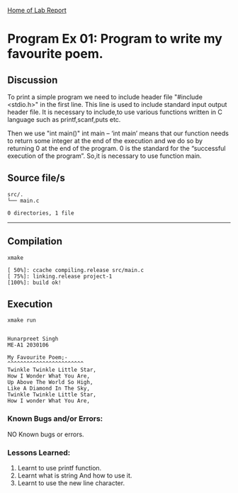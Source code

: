 [Home of Lab Report](../lab.html)

# Program Ex 01: Program to write my favourite poem.

## Discussion 
To print a simple program we need to include header file "#include <stdio.h>" in the first line.
This line is used to include standard input output header file.
It is necessary to include,to use various functions written in C language such as printf,scanf,puts etc.

Then we use "int main()"
int main – ‘int main’ means that our function needs to return some integer at the end of the execution 
and we do so by returning 0 at the end of the program. 
0 is the standard for the “successful execution of the program”.
So,it is necessary to use function main. 

## Source file/s

```
src/.
└── main.c

0 directories, 1 file
```

---

## Compilation

```
xmake

[ 50%]: ccache compiling.release src/main.c
[ 75%]: linking.release project-1
[100%]: build ok!

```

## Execution
```
xmake run


Hunarpreet Singh
ME-A1 2030106

My Favourite Poem;-
^^^^^^^^^^^^^^^^^^^^^^^^
Twinkle Twinkle Little Star,
How I Wonder What You Are,
Up Above The World So High,
Like A Diamond In The Sky,
Twinkle Twinkle Little Star,
How I wonder What You Are,

```

### Known Bugs and/or Errors:

NO Known bugs or errors.

### Lessons Learned:

1. Learnt to use printf function.
2. Learnt what is string And how to use it.
3. Learnt to use the new line character.
